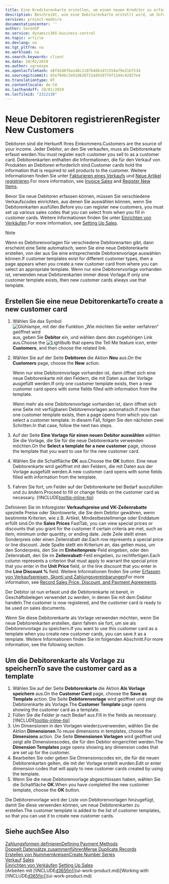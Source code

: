 ```yaml
---
title: Eine Kreditorenkarte erstellen, um einen neuen Kreditor zu erfassen | Microsoft Docs
description: Beschreibt, wie eine Debitorenkarte erstellt wird, um Informationen zu jedem neuen Debitor oder Clients zu erfassen, an die Sie verkaufen.
services: project-madeira
documentationcenter: ''
author: SorenGP
ms.service: dynamics365-business-central
ms.topic: article
ms.devlang: na
ms.tgt_pltfrm: na
ms.workload: na
ms.search.keywords: client
ms.date: 10/01/2019
ms.author: sgroespe
ms.openlocfilehash: e8fd2d876a148c1107b4db1d7c554a79e21bf53d
ms.sourcegitcommit: 02e704bc3e01d62072144919774f1244c42827e4
ms.translationtype: HT
ms.contentlocale: de-CH
ms.lasthandoff: 10/01/2019
ms.locfileid: "2312138"
---
```

# <a name="register-new-customers"></a><span data-ttu-id="81bba-103">Neue Debitoren registrieren</span><span class="sxs-lookup"><span data-stu-id="81bba-103">Register New Customers</span></span>
<span data-ttu-id="81bba-104">Debitoren sind die Herkunft Ihres Einkommens.</span><span class="sxs-lookup"><span data-stu-id="81bba-104">Customers are the source of your income.</span></span> <span data-ttu-id="81bba-105">Jeder Debitor, an den Sie verkaufen, muss als Debitorenkarte erfasst werden.</span><span class="sxs-lookup"><span data-stu-id="81bba-105">You must register each customer you sell to as a customer card.</span></span> <span data-ttu-id="81bba-106">Debitorenkarten enthalten die Informationen, die für den Verkauf von Produkten an Debitoren erforderlich sind.</span><span class="sxs-lookup"><span data-stu-id="81bba-106">Customer cards hold the information that is required to sell products to the customer.</span></span> <span data-ttu-id="81bba-107">Weitere Informationen finden Sie unter [Fakturieren eines Verkaufs](sales-how-invoice-sales.md) und [Neue Artikel registrieren](inventory-how-register-new-items.md).</span><span class="sxs-lookup"><span data-stu-id="81bba-107">For more information, see [Invoice Sales](sales-how-invoice-sales.md) and [Register New Items](inventory-how-register-new-items.md).</span></span>  

<span data-ttu-id="81bba-108">Bevor Sie neue Debitoren erfassen können, müssen Sie verschiedene Verkaufscodes einrichten, aus denen Sie auswählen können, wenn Sie Debitorenkarten ausfüllen.</span><span class="sxs-lookup"><span data-stu-id="81bba-108">Before you can register new customers, you must set up various sales codes that you can select from when you fill in customer cards.</span></span> <span data-ttu-id="81bba-109">Weitere Informationen finden Sie unter [Einrichten von Verkäufen](sales-setup-sales.md).</span><span class="sxs-lookup"><span data-stu-id="81bba-109">For more information, see [Setting Up Sales](sales-setup-sales.md).</span></span>

> [!NOTE]  
>   <span data-ttu-id="81bba-110">Wenn es Debitorenvorlagen für verschiedene Debitorenarten gibt, dann erscheint eine Seite automatisch, wenn Sie eine neue Debitorenkarte erstellen, von der aus Sie eine entsprechende Debitorenvorlage auswählen können.</span><span class="sxs-lookup"><span data-stu-id="81bba-110">If customer templates exist for different customer types, then a page appears when you create a new customer card from where you can select an appropriate template.</span></span> <span data-ttu-id="81bba-111">Wenn nur eine Debitorenvorlage vorhanden ist, verwenden neue Debitorenkarten immer diese Vorlage.</span><span class="sxs-lookup"><span data-stu-id="81bba-111">If only one customer template exists, then new customer cards always use that template.</span></span>

## <a name="to-create-a-new-customer-card"></a><span data-ttu-id="81bba-112">Erstellen Sie eine neue Debitorenkarte</span><span class="sxs-lookup"><span data-stu-id="81bba-112">To create a new customer card</span></span>
1. <span data-ttu-id="81bba-113">Wählen Sie das Symbol ![Glühlampe, mit der die Funktion „Wie möchten Sie weiter verfahren“ geöffnet wird](media/ui-search/search_small.png "Wie möchten Sie weiter verfahren?") aus, geben Sie **Debitor** ein, und wählen dann den zugehörigen Link aus.</span><span class="sxs-lookup"><span data-stu-id="81bba-113">Choose the ![Lightbulb that opens the Tell Me feature](media/ui-search/search_small.png "Tell me what you want to do") icon, enter **Customers**, and then choose the related link.</span></span>  
2. <span data-ttu-id="81bba-114">Wählen Sie auf der Seite **Debitoren** die Aktion **Neu** aus.</span><span class="sxs-lookup"><span data-stu-id="81bba-114">On the **Customers** page, choose the **New** action.</span></span>

    <span data-ttu-id="81bba-115">Wenn nur eine Debitorenvorlage vorhanden ist, dann öffnet sich eine neue Debitorenkarte mit den Feldern, die mit Daten aus der Vorlage ausgefüllt werden.</span><span class="sxs-lookup"><span data-stu-id="81bba-115">If only one customer template exists, then a new customer card opens with some fields filled with information from the template.</span></span>

    <span data-ttu-id="81bba-116">Wenn mehr als eine Debitorenvorlage vorhanden ist, dann öffnet sich eine Seite mit verfügbaren Debitorenvorlagen automatisch.</span><span class="sxs-lookup"><span data-stu-id="81bba-116">If more than one customer template exists, then a page opens from which you can select a customer template.</span></span> <span data-ttu-id="81bba-117">In diesem Fall, folgen Sie den nächsten zwei Schritten.</span><span class="sxs-lookup"><span data-stu-id="81bba-117">In that case, follow the next two steps.</span></span>
3. <span data-ttu-id="81bba-118">Auf der Seite **Eine Vorlage für einen neuen Debitor auswählen** wählen Sie die Vorlage, die Sie für die neue Debitorenkarte verwenden möchten.</span><span class="sxs-lookup"><span data-stu-id="81bba-118">On the **Select a template for a new customer** page, choose the template that you want to use for the new customer card.</span></span>
4. <span data-ttu-id="81bba-119">Wählen Sie die Schaltfläche **OK** aus.</span><span class="sxs-lookup"><span data-stu-id="81bba-119">Choose the **OK** button.</span></span> <span data-ttu-id="81bba-120">Eine neue Debitorenkarte wird geöffnet mit den Feldern, die mit Daten aus der Vorlage ausgefüllt werden.</span><span class="sxs-lookup"><span data-stu-id="81bba-120">A new customer card opens with some fields filled with information from the template.</span></span>  
5. <span data-ttu-id="81bba-121">Fahren Sie fort, um Felder auf der Debitorenkarte bei Bedarf auszufüllen und zu ändern.</span><span class="sxs-lookup"><span data-stu-id="81bba-121">Proceed to fill or change fields on the customer card as necessary.</span></span> [!INCLUDE[tooltip-inline-tip](includes/tooltip-inline-tip_md.md)]

<span data-ttu-id="81bba-122">Definieren Sie im Inforegister **Verkaufspreise und VK-Zeilenrabatte** spezielle Preise oder Skontowerte, die Sie dem Debitor gewähren, wenn bestimmte Kriterien, wie z.B. Artikel, Mindestbestellmenge oder Enddatum erfüllt sind.</span><span class="sxs-lookup"><span data-stu-id="81bba-122">On the **Sales Prices** FastTab, you can view special prices or discounts that you grant for the customer if certain criteria are met, such as item, minimum order quantity, or ending date.</span></span> <span data-ttu-id="81bba-123">Jede Zeile stellt einen Sonderpreis oder einen Zeilenrabatt dar.</span><span class="sxs-lookup"><span data-stu-id="81bba-123">Each row represents a special price or line discount.</span></span> <span data-ttu-id="81bba-124">Jede Spalte stellt ein Kriterium an, das gelten muss, um den Sonderpreis, den Sie im **Einheitenpreis**-Feld eingeben, oder den Zeilenrabatt, den Sie im **Zeilenrabatt**-Feld eingeben, zu rechtfertigen.</span><span class="sxs-lookup"><span data-stu-id="81bba-124">Each column represents a criterion that must apply to warrant the special price that you enter in the **Unit Price** field, or the line discount that you enter in the **Line Discount %** field.</span></span> <span data-ttu-id="81bba-125">Weitere Informationen finden Sie unter [Erfassen von Verkaufspreisen, Skonti und Zahlungsvereinbarungen](sales-how-record-sales-price-discount-payment-agreements.md)</span><span class="sxs-lookup"><span data-stu-id="81bba-125">For more information, see [Record Sales Price, Discount, and Payment Agreements](sales-how-record-sales-price-discount-payment-agreements.md).</span></span>

<span data-ttu-id="81bba-126">Der Debitor ist nun erfasst und die Debitorenkarte ist bereit, in Geschäftsbelegen verwendet zu werden, in denen Sie mit dem Debitor handeln.</span><span class="sxs-lookup"><span data-stu-id="81bba-126">The customer is now registered, and the customer card is ready to be used on sales documents.</span></span>

<span data-ttu-id="81bba-127">Wenn Sie diese Debitorenkarte als Vorlage verwenden möchten, wenn Sie neue Debitorenkarten erstellen, dann fahren sie fort, um sie als Debitorenvorlage zu speichern.</span><span class="sxs-lookup"><span data-stu-id="81bba-127">If you want to use this customer card as a template when you create new customer cards, you can save it as a template.</span></span> <span data-ttu-id="81bba-128">Weitere Informationen finden Sie im folgenden Abschnitt.</span><span class="sxs-lookup"><span data-stu-id="81bba-128">For more information, see the following section.</span></span>

## <a name="to-save-the-customer-card-as-a-template"></a><span data-ttu-id="81bba-129">Um die Debitorenkarte als Vorlage zu speichern</span><span class="sxs-lookup"><span data-stu-id="81bba-129">To save the customer card as a template</span></span>
1. <span data-ttu-id="81bba-130">Wählen Sie auf der Seite **Debitorenkarte** die Aktion **Als Vorlage speichern** aus.</span><span class="sxs-lookup"><span data-stu-id="81bba-130">On the **Customer Card** page, choose the **Save as Template** action.</span></span> <span data-ttu-id="81bba-131">Die Seite **Debitorenvorlage** wird geöffnet und zeigt die Debitorenkarte als Vorlage.</span><span class="sxs-lookup"><span data-stu-id="81bba-131">The **Customer Template** page opens showing the customer card as a template.</span></span>
2. <span data-ttu-id="81bba-132">Füllen Sie die Felder je nach Bedarf aus.</span><span class="sxs-lookup"><span data-stu-id="81bba-132">Fill in the fields as necessary.</span></span> [!INCLUDE[tooltip-inline-tip](includes/tooltip-inline-tip_md.md)]
3. <span data-ttu-id="81bba-133">Um Dimensionen in den Vorlagen wiederzuverwenden, wählen Sie die Aktion **Dimensionen**.</span><span class="sxs-lookup"><span data-stu-id="81bba-133">To reuse dimensions in templates, choose the **Dimensions** action.</span></span> <span data-ttu-id="81bba-134">Die Seite **Dimensionen Vorlagen** wird geöffnet und zeigt alle Dimensionscodes, die für den Debitor eingerichtet werden.</span><span class="sxs-lookup"><span data-stu-id="81bba-134">The **Dimension Templates** page opens showing any dimension codes that are set up for the customer.</span></span>
4. <span data-ttu-id="81bba-135">Bearbeiten Sie oder geben Sie Dimensionscodes ein, die für die neuen Debitorenkarten gelten, die mit der Vorlage erstellt wurden.</span><span class="sxs-lookup"><span data-stu-id="81bba-135">Edit or enter dimension codes that will apply to new customer cards created by using the template.</span></span>  
5. <span data-ttu-id="81bba-136">Wenn Sie die neue Debitorenvorlage abgeschlossen haben, wählen Sie die Schaltfläche **OK**.</span><span class="sxs-lookup"><span data-stu-id="81bba-136">When you have completed the new customer template, choose the **OK** button.</span></span>

<span data-ttu-id="81bba-137">Die Debitorenvorlage wird der Liste von Debitorenvorlagen hinzugefügt, damit Sie diese verwenden können, um neue Debitorenkarten zu erstellen.</span><span class="sxs-lookup"><span data-stu-id="81bba-137">The customer template is added to the list of customer templates, so that you can use it to create new customer cards.</span></span>

## <a name="see-also"></a><span data-ttu-id="81bba-138">Siehe auch</span><span class="sxs-lookup"><span data-stu-id="81bba-138">See Also</span></span>
[<span data-ttu-id="81bba-139">Zahlungsformen definieren</span><span class="sxs-lookup"><span data-stu-id="81bba-139">Defining Payment Methods</span></span>](finance-payment-methods.md)  
[<span data-ttu-id="81bba-140">Doppelt Datensätze zusammenführen</span><span class="sxs-lookup"><span data-stu-id="81bba-140">Merge Duplicate Records</span></span>](sales-how-merge-duplicate-records.md)  
[<span data-ttu-id="81bba-141">Erstellen von Nummernkreisen</span><span class="sxs-lookup"><span data-stu-id="81bba-141">Create Number Series</span></span>](ui-create-number-series.md)  
<span data-ttu-id="81bba-142">[Verkauf](sales-manage-sales.md)  </span><span class="sxs-lookup"><span data-stu-id="81bba-142">[Sales](sales-manage-sales.md)  </span></span>  
<span data-ttu-id="81bba-143">[Einrichten von Verkäufen](sales-setup-sales.md)  </span><span class="sxs-lookup"><span data-stu-id="81bba-143">[Setting Up Sales](sales-setup-sales.md)  </span></span>  
<span data-ttu-id="81bba-144">[Arbeiten mit [!INCLUDE[d365fin](includes/d365fin_md.md)]](ui-work-product.md)</span><span class="sxs-lookup"><span data-stu-id="81bba-144">[Working with [!INCLUDE[d365fin](includes/d365fin_md.md)]](ui-work-product.md)</span></span>

